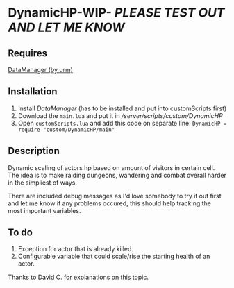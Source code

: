 # DynamicHP-WIP- *PLEASE TEST OUT AND LET ME KNOW*

## Requires

[DataManager (by urm)](https://github.com/tes3mp-scripts/DataManager)

## Installation

1. Install *DataManager* (has to be installed and put into customScripts first)
2. Download the ```main.lua``` and put it in */server/scripts/custom/DynamicHP*
3. Open ```customScripts.lua``` and add this code on separate line: ```DynamicHP = require "custom/DynamicHP/main"```

## Description

Dynamic scaling of actors hp based on amount of visitors in certain cell.
The idea is to make raiding dungeons, wandering and combat overall harder in the simpliest of ways.

There are included debug messages as I'd love somebody to try it out first and let me know if any problems occured, this should help tracking the most important variables.


## To do

1. Exception for actor that is already killed.
2. Configurable variable that could scale/rise the starting health of an actor.


Thanks to David C. for explanations on this topic.



